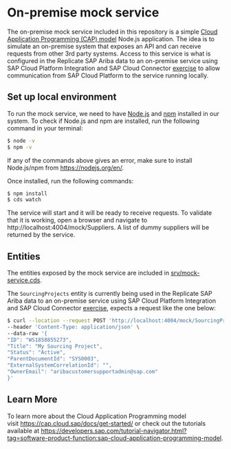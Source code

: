 # On-premise mock service

The on-premise mock service included in this repository is a simple [Cloud Application Programming (CAP) model](https://cap.cloud.sap/docs/) Node.js application. The idea is to simulate an on-premise system that exposes an API and can receive requests from other 3rd party systems. Access to this service is what is configured in the Replicate SAP Ariba data to an on-premise service using SAP Cloud Platform Integration and SAP Cloud Connector [exercise](../README.md) to allow communication from SAP Cloud Platform to the service running locally.

## Set up local environment

To run the mock service, we need to have [Node.js](https://nodejs.org/) and [npm](https://www.npmjs.com/get-npm) installed in our system. To check if Node.js and npm are installed, run the following command in your terminal:

```bash
$ node -v
$ npm -v
```

If any of the commands above gives an error, make sure to install Node.js/npm from https://nodejs.org/en/.

Once installed, run the following commands:
```bash
$ npm install
$ cds watch
```

The service will start and it will be ready to receive requests. To validate that it is working, open a browser and navigate to http://localhost:4004/mock/Suppliers. A list of dummy suppliers will be returned by the service.

## Entities

The entities exposed by the mock service are included in [srv/mock-service.cds](srv/mock-service.cds). 

The `SourcingProjects` entity is currently being used in the Replicate SAP Ariba data to an on-premise service using SAP Cloud Platform Integration and SAP Cloud Connector [exercise](../README.md), expects a request like the one below:
```bash
$ curl --location --request POST 'http://localhost:4004/mock/SourcingProjects' \
--header 'Content-Type: application/json' \
--data-raw '{
"ID": "WS1858855273",
"Title": "My Sourcing Project",
"Status": "Active",
"ParentDocumentId": "SYS0003",
"ExternalSystemCorrelationId": "",
"OwnerEmail": "aribacustomersupportadmin@sap.com"
}'
```

## Learn More

To learn more about the Cloud Application Programming model visit https://cap.cloud.sap/docs/get-started/ or check out the tutorials available at https://developers.sap.com/tutorial-navigator.html?tag=software-product-function:sap-cloud-application-programming-model.
